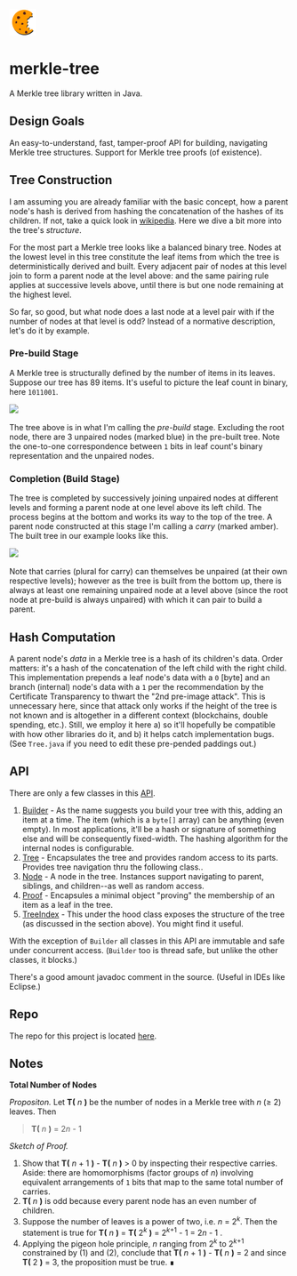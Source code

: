 <img src="./logo.png"/>

# merkle-tree

A Merkle tree library written in Java.

## Design Goals

An easy-to-understand, fast, tamper-proof API for building, navigating Merkle tree structures. Support for Merkle tree proofs (of existence).


## Tree Construction

I am assuming you are already familiar with the basic concept, how a parent node's hash is derived from hashing the concatenation of the hashes of its children. If not, take a quick look in [wikipedia](https://en.wikipedia.org/wiki/Merkle_tree). Here we dive a bit more into the tree's *structure*. 

For the most part a Merkle tree looks like a balanced binary tree. Nodes at the lowest level in
this tree constitute the leaf items from which the tree is deterministically derived and built. Every adjacent pair of
nodes at this level join to form a parent node at the level above: and the same pairing rule applies at successive levels above, until there is but one node remaining at the highest level.

So far, so good, but what node does a last node at a level pair with if the number of nodes at
that level is odd? Instead of a normative description, let's do it by example.

### Pre-build Stage

A Merkle tree is structurally defined by the number of items in its leaves. Suppose our tree has 89 items. It's useful to picture the leaf count in binary, here `1011001`.

<img src="https://docs.google.com/drawings/d/e/2PACX-1vTih9QQZRLOIudNUC8ZO4WLoFSBiksbLqPcGRwn-UDk5Xbfdr4HnTGv-C8HO-t7bHddKd2TVjpZj-Vz/pub?w=480&amp;h=231">


The tree above is in what I'm calling the *pre-build* stage. Excluding the root node, there are 3 unpaired nodes (marked blue)
in the pre-built tree. Note the one-to-one correspondence between `1` bits in leaf count's binary representation and the unpaired nodes.

### Completion (Build Stage)

The tree is completed by successively joining unpaired nodes at different levels and forming a parent node at one level above its left child. The process begins at the bottom and works its way to the top of the tree. A parent node constructed at this stage I'm calling a *carry* (marked amber). The built tree in our example looks like this.

<img src="https://docs.google.com/drawings/d/e/2PACX-1vSoIG26qrsT9JaL6AGoG2HZE5JP-uhAG8nEkQ1VzcGcrBwAh2S2-czIv9U-upf144erF9GS3Kkq0AED/pub?w=481&amp;h=259">

Note that carries (plural for carry) can themselves be unpaired (at their own respective levels); however as the tree is built from the bottom up, there is always at least one remaining unpaired node at a level above (since the root node at pre-build is always unpaired) with which it can pair to build a parent.



## Hash Computation

A parent node's *data* in a Merkle tree is a hash of its children's data. Order matters: it's a hash of the concatenation of the left child with the right child. This implementation prepends a leaf node's data with
a `0` [byte] and an branch (internal) node's data with a `1` per the recommendation by the Certificate Transparency to thwart the "2nd pre-image attack". This is unnecessary here, since that attack only works if the height of the tree is not known and is altogether in a different context (blockchains, double spending, etc.). Still, we employ it here a) so it'll hopefully be compatible with how other libraries do it, and b) it helps catch implementation bugs. (See `Tree.java` if you need to edit these pre-pended paddings out.)


## API

There are only a few classes in this [API](./api/index.html).

1. [Builder](./api/io/crums/util/mrkl/Builder.html) - As the name suggests you build your tree with this, adding an item at a time. The item (which is a `byte[]` array) can be anything (even empty). In most applications, it'll be a hash or signature of something else and will be consequently fixed-width. The hashing algorithm for the internal nodes is configurable.
2. [Tree](./api/io/crums/util/mrkl/Tree.html) - Encapsulates the tree and provides random access to its parts. Provides tree navigation thru the following class..
3. [Node](./api/io/crums/util/mrkl/Node.html) - A node in the tree. Instances support navigating to parent, siblings, and children--as well as random access.
4. [Proof](./api/io/crums/util/mrkl/Proof.html) - Encapsules a minimal object "proving" the membership of an item as a leaf in the tree.
5. [TreeIndex](./api/io/crums/util/mrkl/index/TreeIndex.html) - This under the hood class exposes the structure of the tree (as discussed in the section above). You might find it useful. 

With the exception of `Builder` all classes in this API are immutable and safe under concurrent access. (`Builder` too is thread safe, but unlike the other classes, it blocks.)

There's a good amount javadoc comment in the source. (Useful in IDEs like Eclipse.)


## Repo

The repo for this project is located [here](https://github.com/crums-io/merkle-tree).



## Notes


**Total Number of Nodes**

*Propositon.* Let **T(** *n* **)** be the number of nodes in a Merkle tree with *n* (&ge; 2) leaves.
Then
>  **T(** *n* **)** = 2*n* - 1

*Sketch of Proof.*

1. Show that **T(** *n* + 1 **)** - **T(** *n* **)** > 0 by inspecting their respective carries. Aside: there are homomorphisms (factor groups of *n*) involving equivalent arrangements of `1` bits that map to the same total number of carries. 
2. **T(** *n* **)** is odd because every parent node has an even number of children.
3. Suppose the number of leaves is a power of two, i.e. *n* = 2<sup>*k*</sup>.
Then the statement is true for **T(** *n* **)** = **T(** 2<sup>*k*</sup> **)** = 2<sup>*k*+1</sup> - 1 = 2*n* - 1 .
4. Applying the pigeon hole principle, *n* ranging from 2<sup>*k*</sup> to 2<sup>*k*+1</sup> constrained by (1) and (2), conclude that **T(** *n* + 1 **)** - **T(** *n* **)** = 2 and since **T(** 2 **)** = 3, the proposition must be true. &#x220e;


